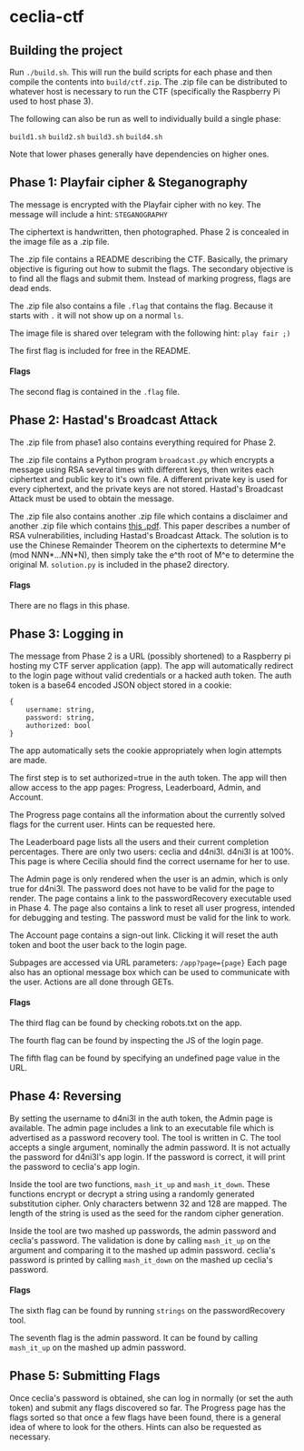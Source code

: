 # ceclia-ctf

## Building the project

Run `./build.sh`. This will run the build scripts for each phase and then compile the contents into `build/ctf.zip`. The .zip file can be distributed to whatever host is necessary to run the CTF (specifically the Raspberry Pi used to host phase 3).

The following can also be run as well to individually build a single phase:

`build1.sh`
`build2.sh`
`build3.sh`
`build4.sh`

Note that lower phases generally have dependencies on higher ones.

## Phase 1: Playfair cipher & Steganography

The message is encrypted with the Playfair cipher with no key. The message will include a hint: `STEGANOGRAPHY`

The ciphertext is handwritten, then photographed. Phase 2 is concealed in the image file as a .zip file.

The .zip file contains a README describing the CTF. Basically, the primary objective is figuring out how to submit the flags. The secondary objective is to find all the flags and submit them. Instead of marking progress, flags are dead ends.

The .zip file also contains a file `.flag` that contains the flag. Because it starts with `.` it will not show up on a normal `ls`.

The image file is shared over telegram with the following hint: `play fair ;)`

The first flag is included for free in the README.

#### Flags

The second flag is contained in the `.flag` file.

## Phase 2: Hastad's Broadcast Attack

The .zip file from phase1 also contains everything required for Phase 2.

The .zip file contains a Python program `broadcast.py` which encrypts a message using RSA several times with different keys, then writes each ciphertext and public key to it's own file. A different private key is used for every ciphertext, and the private keys are not stored. Hastad's Broadcast Attack must be used to obtain the message.

The .zip file also contains another .zip file which contains a disclaimer and another .zip file which contains [this .pdf](https://crypto.stanford.edu/~dabo/papers/RSA-survey.pdf). This paper describes a number of RSA vulnerabilities, including Hastad's Broadcast Attack. The solution is to use the Chinese Remainder Theorem on the ciphertexts to determine M^e (mod N*N*N*...*N*N*N), then simply take the e^th root of M^e to determine the original M. `solution.py` is included in the phase2 directory.

#### Flags

There are no flags in this phase.

## Phase 3: Logging in

The message from Phase 2 is a URL (possibly shortened) to a Raspberry pi hosting my CTF server application (app). The app will automatically redirect to the login page without valid credentials or a hacked auth token. The auth token is a base64 encoded JSON object stored in a cookie:

```
{
    username: string,
    password: string,
    authorized: bool
}
```

The app automatically sets the cookie appropriately when login attempts are made.

The first step is to set authorized=true in the auth token. The app will then allow access to the app pages: Progress, Leaderboard, Admin, and Account.

The Progress page contains all the information about the currently solved flags for the current user. Hints can be requested here.

The Leaderboard page lists all the users and their current completion percentages. There are only two users: ceclia and d4ni3l. d4ni3l is at 100%. This page is where Cecilia should find the correct username for her to use.

The Admin page is only rendered when the user is an admin, which is only true for d4ni3l. The password does not have to be valid for the page to render. The page contains a link to the passwordRecovery executable used in Phase 4. The page also contains a link to reset all user progress, intended for debugging and testing. The password must be valid for the link to work.

The Account page contains a sign-out link. Clicking it will reset the auth token and boot the user back to the login page. 

Subpages are accessed via URL parameters: `/app?page={page}` Each page also has an optional message box which can be used to communicate with the user. Actions are all done through GETs.

#### Flags

The third flag can be found by checking robots.txt on the app.

The fourth flag can be found by inspecting the JS of the login page.

The fifth flag can be found by specifying an undefined page value in the URL. 

## Phase 4: Reversing

By setting the username to d4ni3l in the auth token, the Admin page is available. The admin page includes a link to an executable file which is advertised as a password recovery tool. The tool is written in C. The tool accepts a single argument, nominally the admin password. It is not actually the password for d4ni3l's app login. If the password is correct, it will print the password to ceclia's app login.

Inside the tool are two functions, `mash_it_up` and `mash_it_down`. These functions encrypt or decrypt a string using a randomly generated substitution cipher. Only characters betwenn 32 and 128 are mapped. The length of the string is used as the seed for the random cipher generation. 

Inside the tool are two mashed up passwords, the admin password and ceclia's password. The validation is done by calling `mash_it_up` on the argument and comparing it to the mashed up admin password. ceclia's password is printed by calling `mash_it_down` on the mashed up ceclia's password. 

#### Flags

The sixth flag can be found by running `strings` on the passwordRecovery tool.

The seventh flag is the admin password. It can be found by calling `mash_it_up` on the mashed up admin password.

## Phase 5: Submitting Flags

Once ceclia's password is obtained, she can log in normally (or set the auth token) and submit any flags discovered so far. The Progress page has the flags sorted so that once a few flags have been found, there is a general idea of where to look for the others. Hints can also be requested as necessary.


